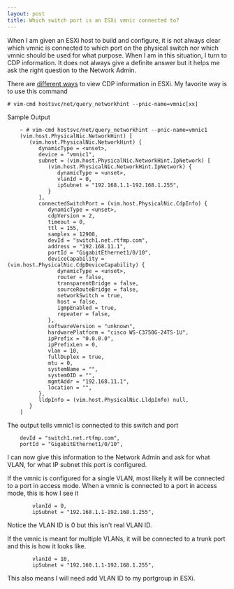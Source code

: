 ```yaml
---
layout: post
title: Which switch port is an ESXi vmnic connected to?
---
```

When I am given an ESXi host to build and configure, it is not always clear which vmnic is connected to which port on the physical switch nor which vmnic should be used for what purpose. When I am in this situation, I turn to CDP information. It does not always give a definite answer but it helps me ask the right question to the Network Admin.

There are [different ways](http://kb.vmware.com/kb/1007069) to view CDP information in ESXi. My favorite way is to use this command

    # vim-cmd hostsvc/net/query_networkhint --pnic-name=vmnic[xx]
    
Sample Output

        ~ # vim-cmd hostsvc/net/query_networkhint --pnic-name=vmnic1
        (vim.host.PhysicalNic.NetworkHint) [
           (vim.host.PhysicalNic.NetworkHint) {
              dynamicType = <unset>,
              device = "vmnic1",
              subnet = (vim.host.PhysicalNic.NetworkHint.IpNetwork) [
                 (vim.host.PhysicalNic.NetworkHint.IpNetwork) {
                    dynamicType = <unset>,
                    vlanId = 0,
                    ipSubnet = "192.168.1.1-192.168.1.255",
                 }
              ],
              connectedSwitchPort = (vim.host.PhysicalNic.CdpInfo) {
                 dynamicType = <unset>,
                 cdpVersion = 2,
                 timeout = 0,
                 ttl = 155,
                 samples = 12908,
                 devId = "switch1.net.rtfmp.com",
                 address = "192.168.11.1",
                 portId = "GigabitEthernet1/0/10",
                 deviceCapability = (vim.host.PhysicalNic.CdpDeviceCapability) {
                    dynamicType = <unset>,
                    router = false,
                    transparentBridge = false,
                    sourceRouteBridge = false,
                    networkSwitch = true,
                    host = false,
                    igmpEnabled = true,
                    repeater = false,
                 },
                 softwareVersion = "unknown",
                 hardwarePlatform = "cisco WS-C3750G-24TS-1U",
                 ipPrefix = "0.0.0.0",
                 ipPrefixLen = 0,
                 vlan = 10,
                 fullDuplex = true,
                 mtu = 0,
                 systemName = "",
                 systemOID = "",
                 mgmtAddr = "192.168.11.1",
                 location = "",
              },
              lldpInfo = (vim.host.PhysicalNic.LldpInfo) null,
           }
        ]


The output tells vmnic1 is connected to this switch and  port

        devId = "switch1.net.rtfmp.com",
        portId = "GigabitEthernet1/0/10",

I can now give this information to the Network Admin and ask for what VLAN, for what IP subnet this port is configured.

If the vmnic is configured for a single VLAN, most likely it will be connected to a port in access mode. When a vmnic is connected to a port in access mode, this is how I see it

            vlanId = 0,
            ipSubnet = "192.168.1.1-192.168.1.255",

Notice the VLAN ID is 0 but this isn't real VLAN ID. 

If the vmnic is meant for multiple VLANs, it will be connected to a trunk port and this is how it looks like.

            vlanId = 10,
            ipSubnet = "192.168.1.1-192.168.1.255",

This also means I will need add VLAN ID to my portgroup in ESXi. 
